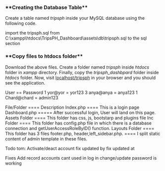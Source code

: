 ### \***\*Creating the Database Table\*\***

Create a table named *tripsph* inside your MySQL database using the following code.

import the tripsph.sql from C:\xampp\htdocs\TripsPH_Dashboard\assets\db\tripsph.sql to the sql section

### \***\*Copy files to htdocs folder\*\***

Download the above files. Create a folder named _tripsph_ inside _htdocs_ folder in _xampp_ directory. Finally, copy the _tripsph_dashbpard_ folder inside _htdocs_ folder. Now, visit [localhost/tripsph](http://localhost/tripsph_dashboard) in your browser and you should see the application.

User == Password
1 yor@yor = yor123
3 anya@anya = anya123
1 Chard@chard = admin123

File/Folder ==== Description
Index.php ==== This is a login page
Dashboard.php ===== After successful login, User will land on this page.
Assets Folder ==== This folder has css, js, bootstarp and plugins file
Inc Folder ==== This folder has config.php file in which there is a database connection and getUserAccessRoleByID() function.
Layouts Folder ==== This folder has 3 files footer.php, header,left_sidebar.php. ==== I split static content of admin template in these files.

Todo tom:
Activate/deact account
fix updated by
fix updated at

Fixes
Add record accounts cant used in log in
change/update password is working
